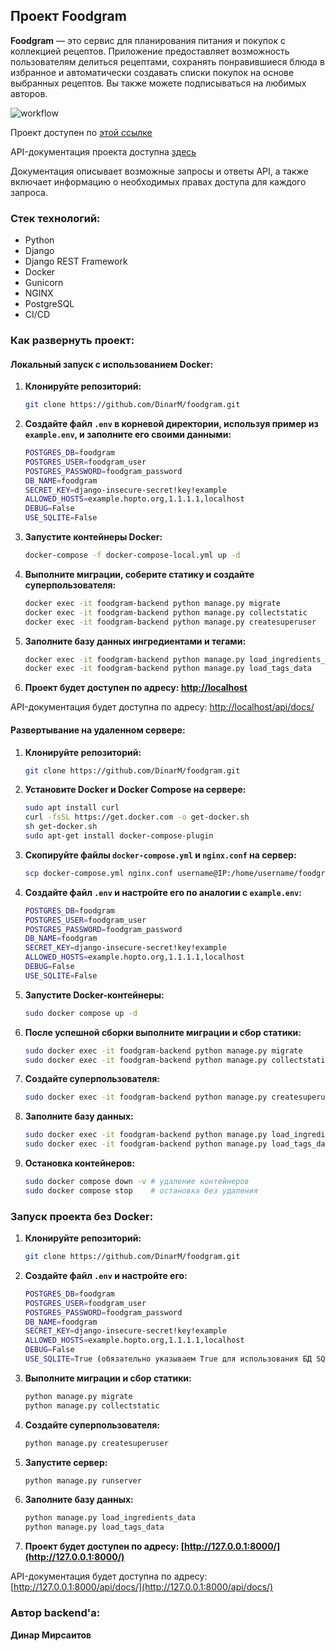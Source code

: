## Проект **Foodgram**

**Foodgram** — это сервис для планирования питания и покупок с коллекцией рецептов. Приложение предоставляет возможность пользователям делиться рецептами, сохранять понравившиеся блюда в избранное и автоматически создавать списки покупок на основе выбранных рецептов. Вы также можете подписываться на любимых авторов.

![workflow](https://github.com/DinarM/foodgram/actions/workflows/main.yml)

Проект доступен по [этой ссылке](https://foodgram-dinar.hopto.org/)

API-документация проекта доступна [здесь](https://foodgram-dinar.hopto.org/api/docs/)

Документация описывает возможные запросы и ответы API, а также включает информацию о необходимых правах доступа для каждого запроса.

### Стек технологий:
- Python
- Django
- Django REST Framework
- Docker
- Gunicorn
- NGINX
- PostgreSQL
- CI/CD

### Как развернуть проект:

#### Локальный запуск с использованием Docker:

1. **Клонируйте репозиторий:**
   ```bash
   git clone https://github.com/DinarM/foodgram.git
   ```

2. **Создайте файл `.env` в корневой директории, используя пример из `example.env`, и заполните его своими данными:**
   ```bash
   POSTGRES_DB=foodgram
   POSTGRES_USER=foodgram_user
   POSTGRES_PASSWORD=foodgram_password
   DB_NAME=foodgram
   SECRET_KEY=django-insecure-secret!key!example
   ALLOWED_HOSTS=example.hopto.org,1.1.1.1,localhost
   DEBUG=False
   USE_SQLITE=False
   ```

3. **Запустите контейнеры Docker:**
   ```bash
   docker-compose -f docker-compose-local.yml up -d
   ```

4. **Выполните миграции, соберите статику и создайте суперпользователя:**
   ```bash
   docker exec -it foodgram-backend python manage.py migrate
   docker exec -it foodgram-backend python manage.py collectstatic
   docker exec -it foodgram-backend python manage.py createsuperuser
   ```

5. **Заполните базу данных ингредиентами и тегами:**
   ```bash
   docker exec -it foodgram-backend python manage.py load_ingredients_data
   docker exec -it foodgram-backend python manage.py load_tags_data
   ```

6. **Проект будет доступен по адресу: [http://localhost](http://localhost)**

API-документация будет доступна по адресу: [http://localhost/api/docs/](http://localhost/api/docs/)

#### Развертывание на удаленном сервере:

1. **Клонируйте репозиторий:**
   ```bash
   git clone https://github.com/DinarM/foodgram.git
   ```

2. **Установите Docker и Docker Compose на сервере:**
   ```bash
   sudo apt install curl
   curl -fsSL https://get.docker.com -o get-docker.sh
   sh get-docker.sh
   sudo apt-get install docker-compose-plugin
   ```

3. **Скопируйте файлы `docker-compose.yml` и `nginx.conf` на сервер:**
   ```bash
   scp docker-compose.yml nginx.conf username@IP:/home/username/foodgram
   ```

4. **Создайте файл `.env` и настройте его по аналогии с `example.env`:**
   ```bash
   POSTGRES_DB=foodgram
   POSTGRES_USER=foodgram_user
   POSTGRES_PASSWORD=foodgram_password
   DB_NAME=foodgram
   SECRET_KEY=django-insecure-secret!key!example
   ALLOWED_HOSTS=example.hopto.org,1.1.1.1,localhost
   DEBUG=False
   USE_SQLITE=False
   ```

5. **Запустите Docker-контейнеры:**
   ```bash
   sudo docker compose up -d
   ```

6. **После успешной сборки выполните миграции и сбор статики:**
   ```bash
   sudo docker exec -it foodgram-backend python manage.py migrate
   sudo docker exec -it foodgram-backend python manage.py collectstatic
   ```

7. **Создайте суперпользователя:**
   ```bash
   sudo docker exec -it foodgram-backend python manage.py createsuperuser
   ```

8. **Заполните базу данных:**
   ```bash
   sudo docker exec -it foodgram-backend python manage.py load_ingredients_data
   sudo docker exec -it foodgram-backend python manage.py load_tags_data
   ```

9. **Остановка контейнеров:**
   ```bash
   sudo docker compose down -v # удаление контейнеров
   sudo docker compose stop    # остановка без удаления
   ```

### Запуск проекта без Docker:

1. **Клонируйте репозиторий:**
   ```bash
   git clone https://github.com/DinarM/foodgram.git
   ```

2. **Создайте файл `.env` и настройте его:**
   ```bash
   POSTGRES_DB=foodgram
   POSTGRES_USER=foodgram_user
   POSTGRES_PASSWORD=foodgram_password
   DB_NAME=foodgram
   SECRET_KEY=django-insecure-secret!key!example
   ALLOWED_HOSTS=example.hopto.org,1.1.1.1,localhost
   DEBUG=False
   USE_SQLITE=True (обязательно указываем True для использования БД SQLite)
   ```

3. **Выполните миграции и сбор статики:**
   ```bash
   python manage.py migrate
   python manage.py collectstatic
   ```

4. **Создайте суперпользователя:**
   ```bash
   python manage.py createsuperuser
   ```

5. **Запустите сервер:**
   ```bash
   python manage.py runserver
   ```

6. **Заполните базу данных:**
   ```bash
   python manage.py load_ingredients_data
   python manage.py load_tags_data
   ```

7. **Проект будет доступен по адресу: [http://127.0.0.1:8000/](http://127.0.0.1:8000/)**

API-документация будет доступна по адресу: [http://127.0.0.1:8000/api/docs/](http://127.0.0.1:8000/api/docs/)

### Автор backend'а:
**Динар Мирсаитов**
